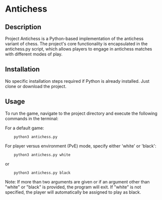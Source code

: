# Antichess
## Description
Project Antichess is a Python-based implementation of the antichess variant of chess. The project's core functionality is encapsulated in the antichess.py script, which allows players to engage in antichess matches with different modes of play.

## Installation
No specific installation steps required if Python is already installed. Just clone or download the project.

## Usage
To run the game, navigate to the project directory and execute the following commands in the terminal:

For a default game:
```shell
    python3 antichess.py
```

For player versus environment (PvE) mode, specify either 'white' or 'black':
```shell
    python3 antichess.py white
```
or
```shell
    python3 antichess.py black
```

Note: If more than two arguments are given or if an argument other than "white" or "black" is provided, the program will exit. If "white" is not specified, the player will automatically be assigned to play as black.
